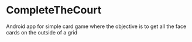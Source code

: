 # CompleteTheCourt
Android app for simple card game where the objective is to get all the face cards on the outside of a grid
